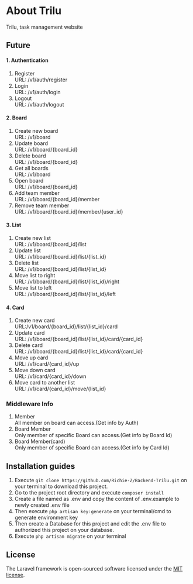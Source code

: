 # About Trilu

Trilu, task management website

## Future

#### 1. Authentication
 1. Register <br/>
URL: /v1/auth/register
 1. Login <br/>
URL: /v1/auth/login
 1. Logout <br/>
URL: /v1/auth/logout
#### 2. Board
1. Create new board <br/>
URL: /v1/board
1. Update board <br/>
URL: /v1/board/{board_id}
1. Delete board <br/>
URL: /v1/board/{board_id}
1. Get all boards <br/>
URL: /v1/board
1. Open board <br/>
URL: /v1/board/{board_id}
1. Add team member <br/>
URL: /v1/board/{board_id}/member
1. Remove team member <br/>
URL:
/v1/board/{board_id}/member/{user_id}
#### 3. List
1. Create new list <br/>
URL: /v1/board/{board_id}/list
1. Update list <br/>
URL: /v1/board/{board_id}/list/{list_id}
1. Delete list <br/>
URL: /v1/board/{board_id}/list/{list_id}
1. Move list to right <br/>
URL:
/v1/board/{board_id}/list/{list_id}/right
1. Move list to left <br/>
URL:
/v1/board/{board_id}/list/{list_id}/left
#### 4. Card
1. Create new card <br/>
URL:/v1/board/{board_id}/list/{list_id}/card
1. Update card <br/>
URL: /v1/board/{board_id}/list/{list_id}/card/{card_id}
1. Delete card <br/>
URL: /v1/board/{board_id}/list/{list_id}/card/{card_id}
1. Move up card<br/>
URL: /v1/card/{card_id}/up
1. Move down card<br/>
URL: /v1/card/{card_id}/down
1. Move card to another list<br/>
URL: /v1/card/{card_id}/move/{list_id}
### Middleware Info
1. Member </br>
All member on board can access.(Get info by Auth)
1. Board Member <br/>
Only member of specific Board can access.(Get info by Board Id)
1. Board Member(card) <br/>
Only member of specific Board can access.(Get info by Card Id)

## Installation guides

1. Execute ```git clone https://github.com/Richie-Z/Backend-Trilu.git``` on your terminal to download this project.
1. Go to the project root directory and execute ``composer install``
1. Create a file named as .env and copy the content of .env.example to newly created .env file
1. Then execute ```php artisan key:generate``` on your terminal/cmd to generate environment key
1. Then create a Database for this project and edit the .env file to authorized this project on your database.
1. Execute ```php artisan migrate``` on your terminal

## License

The Laravel framework is open-sourced software licensed under the [MIT license](https://opensource.org/licenses/MIT).
